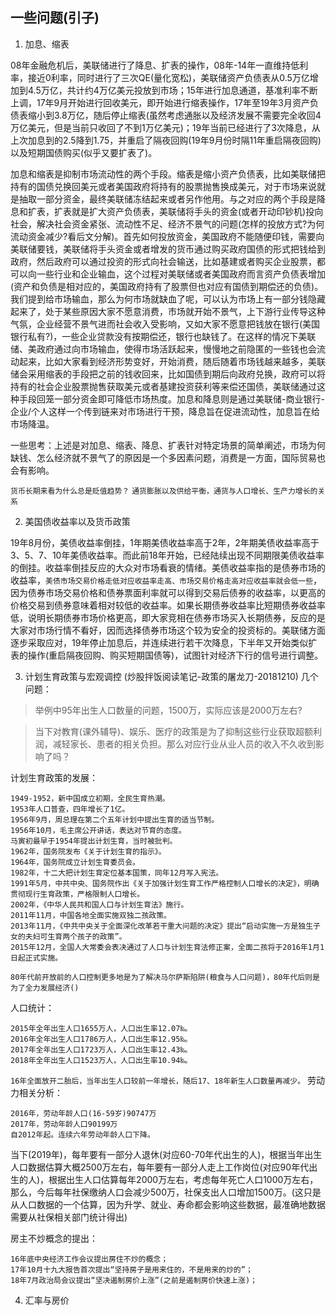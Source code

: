 ## 一些问题(引子)
1. 加息、缩表

08年金融危机后，美联储进行了降息、扩表的操作，08年-14年一直维持低利率，接近0利率，同时进行了三次QE(量化宽松)，美联储资产负债表从0.5万亿增加到4.5万亿，共计约4万亿美元投放到市场；15年进行加息通道，基准利率不断上调，17年9月开始进行回收美元，即开始进行缩表操作，17年至19年3月资产负债表缩小到3.8万亿，随后停止缩表(虽然考虑通胀以及经济发展不需要完全收回4万亿美元，但是当前只收回了不到1万亿美元)；19年当前已经进行了3次降息，从上次加息到的2.5降到1.75，并重启了隔夜回购(19年9月份时隔11年重启隔夜回购)以及短期国债购买(似乎又要扩表了)。

加息和缩表是抑制市场流动性的两个手段。缩表是缩小资产负债表，比如美联储把持有的国债兑换回美元或者美国政府将持有的股票抛售换成美元，对于市场来说就是抽取一部分资金，最终美联储冻结起来或者另作他用。与之对应的两个手段是降息和扩表，扩表就是扩大资产负债表，美联储将手头的资金(或者开动印钞机)投向社会，解决社会资金紧张、流动性不足、经济不景气的问题(怎样的投放方式?为何流动资金减少?看后文分解)。首先如何投放资金，美国政府不能随便印钱，需要向美联储要钱，美联储将手头资金或者增发的货币通过购买政府国债的形式把钱给到政府，然后政府可以通过投资的形式向社会输送，比如基建或者购买企业股票，都可以向一些行业和企业输血，这个过程对美联储或者美国政府而言资产负债表增加(资产和负债是相对应的，美国政府持有了股票但也对应有国债到期偿还的负债)。我们提到给市场输血，那么为何市场就缺血了呢，可以认为市场上有一部分钱隐藏起来了，处于某些原因大家不愿意消费，市场就开始不景气，上下游行业传导这种气氛，企业经营不景气进而社会收入受影响，又如大家不愿意把钱放在银行(美国银行私有?)，一些企业贷款没有按期偿还，银行也缺钱了。在这样的情况下美联储、美政府通过向市场输血，使得市场活跃起来，慢慢地之前隐匿的一些钱也会流动起来，比如大家看到经济形势变好，开始消费，随后随着市场钱越来越多，美联储会采用缩表的手段把之前的钱收回来，比如国债到期后向政府兑换，政府可以将持有的社会企业股票抛售获取美元或者基建投资获利等来偿还国债，美联储通过这种手段回笼一部分资金即可降低市场热度。加息和降息则是通过美联储-商业银行-企业/个人这样一个传到链来对市场进行干预，降息旨在促进流动性，加息旨在给市场降温。

一些思考：上述是对加息、缩表、降息、扩表针对特定场景的简单阐述，市场为何缺钱、怎么经济就不景气了的原因是一个多因素问题，消费是一方面，国际贸易也会有影响。

`货币长期来看为什么总是贬值趋势？`
`通货膨胀以及供给平衡，通货与人口增长、生产力增长的关系`

2. 美国债收益率以及货币政策

19年8月份，美债收益率倒挂，1年期美债收益率高于2年，2年期美债收益率高于3、5、7、10年美债收益率。而此前18年开始，已经陆续出现不同期限美债收益率的倒挂。收益率倒挂反应的大众对市场看衰的情绪。美债收益率指的是债券市场的收益率，`美债市场交易价格走低对应收益率走高、市场交易价格走高对应收益率就会低一些`，因为债券市场交易价格和债券票面利率就可以得到交易后债券的收益率，以更高的价格交易到债券意味着相对较低的收益率。如果长期债券收益率比短期债券收益率低，说明长期债券市场价格更高，即大家竞相在债券市场买入长期债券，反应的是大家对市场行情不看好，因而选择债券市场这个较为安全的投资标的。美联储方面逐步采取应对，19年停止加息后，并连续进行若干次降息，下半年又开始类似扩表的操作(重启隔夜回购、购买短期国债等)，试图针对经济下行的信号进行调整。

3. 计划生育政策与宏观调控
(炒股拌饭阅读笔记-政策的屠龙刀-20181210)
几个问题：
>举例中95年出生人口数量的问题，1500万，实际应该是2000万左右?

>当下对教育(课外辅导)、娱乐、医疗的政策是为了抑制这些行业获取超额利润，减轻家长、患者的相关负担。那么对应行业从业人员的收入不久收到影响了吗？

计划生育政策的发展：

    1949-1952，新中国成立初期，全民生育热潮。
    1953年人口普查，四年增长了1亿。
    1956年9月，周总理在第二个五年计划中提出生育的适当节制。
    1956年10月，毛主席公开讲话，表达对节育的态度。
    马寅初最早于1954年提出计划生育，当时被批判。
    1962年，国务院发布《关于计划生育的指示》。
    1964年，国务院成立计划生育委员会。
    1982年，十二大把计划生育定位基本国策，同年12月写入宪法。
    1991年5月，中共中央、国务院作出《关于加强计划生育工作严格控制人口增长的决定》，明确贯彻现行生育政策，严格限制人口增长。
    2002年，《中华人民共和国人口与计划生育法》施行。
    2011年11月，中国各地全面实施双独二孩政策。
    2013年11月，《中共中央关于全面深化改革若干重大问题的决定》提出“启动实施一方是独生子女的夫妇可生育两个孩子的政策”。
    2015年12月，全国人大常委会表决通过了人口与计划生育法修正案，全面二孩将于2016年1月1日起正式实施。

`80年代前开放前的人口控制更多地是为了解决马尔萨斯陷阱(粮食与人口问题)，80年代后则是为了全力发展经济()`

人口统计：

    2015年全年出生人口1655万人，人口出生率12.07‰。
    2016年全年出生人口1786万人，人口出生率12.95‰。 
    2017年全年出生人口1723万人，人口出生率12.43‰。 
    2018年全年出生人口1523万人，人口出生率10.94‰。

`16年全面放开二胎后，当年出生人口较前一年增长，随后17、18年新生人口数量再减少。`
劳动力相关分析：

    2016年，劳动年龄人口(16-59岁)90747万
    2017年，劳动年龄人口90199万
    自2012年起。连续六年劳动年龄人口下降。

当下(2019年)，每年要有一部分人退休(对应60-70年代出生的人)，根据当年出生人口数据估算大概2500万左右，每年要有一部分人走上工作岗位(对应90年代出生的人)，根据出生人口估算每年2000万左右，考虑每年死亡人口1000万左右，那么，今后每年社保缴纳人口会减少500万，社保支出人口增加1500万。(这只是从人口数据的一个估算，因为升学、就业、寿命都会影响这些数据，最准确地数据需要从社保相关部门统计得出)

房主不炒概念的提出：

    16年底中央经济工作会议提出房住不炒的概念；
    17年10月十九大报告首次提出“坚持房子是用来住的，不是用来的炒的”；
    18年7月政治局会议提出“坚决遏制房价上涨”(之前是遏制房价快速上涨)；

4. 汇率与房价